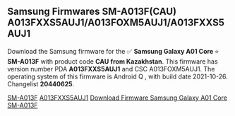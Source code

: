 <h2>Samsung Firmwares SM-A013F(CAU) A013FXXS5AUJ1/A013FOXM5AUJ1/A013FXXS5AUJ1</h2>
Download the Samsung firmware for the ✅ <strong>Samsung Galaxy A01 Core </strong> ⭐ <strong>SM-A013F</strong> with product code <strong>CAU</strong> <strong> from Kazakhstan</strong>. This firmware has version number PDA <strong>A013FXXS5AUJ1</strong> and CSC A013FOXM5AUJ1. The operating system of this firmware is Android Q , with build date 2021-10-26. Changelist <strong>20440625</strong>.


[SM-A013F](https://samfirm.shop/samsung/model/SM-A013F)
[A013FXXS5AUJ1](https://samfirm.shop/samsung/pda/A013FXXS5AUJ1)
[Download Firmware Samsung Galaxy A01 Core SM-A013F](https://samfirm.shop/samsung/firmware/468463)
